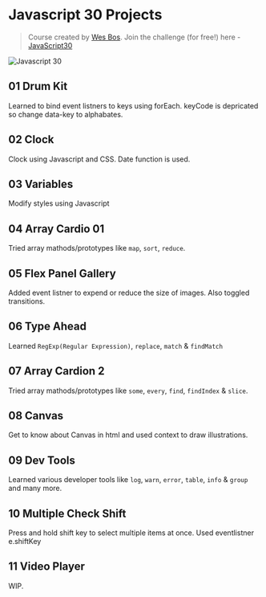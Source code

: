 # Javascript 30 Projects

> Course created by [Wes Bos](https://github.com/wesbos). Join the challenge (for free!) here - [JavaScript30](https://javascript30.com/account)

![Javascript 30](https://javascript30.com/images/JS3-social-share.png)

## 01 Drum Kit

Learned to bind event listners to keys using forEach.
keyCode is depricated so change data-key to alphabates.

## 02 Clock

Clock using Javascript and CSS. Date function is used.

## 03 Variables

Modify styles using Javascript

## 04 Array Cardio 01

Tried array mathods/prototypes like `map`, `sort`, `reduce`.

## 05 Flex Panel Gallery

Added event listner to expend or reduce the size of images. Also toggled transitions.

## 06 Type Ahead

Learned `RegExp(Regular Expression)`, `replace`, `match` & `findMatch`

## 07 Array Cardion 2

Tried array mathods/prototypes like `some`, `every`, `find`, `findIndex` & `slice`.

## 08 Canvas

Get to know about Canvas in html and used context to draw illustrations.

## 09 Dev Tools

Learned various developer tools like `log`, `warn`, `error`, `table`, `info` & `group` and many more.

## 10 Multiple Check Shift

Press and hold shift key to select multiple items at once. Used eventlistner e.shiftKey

## 11 Video Player

WIP.
